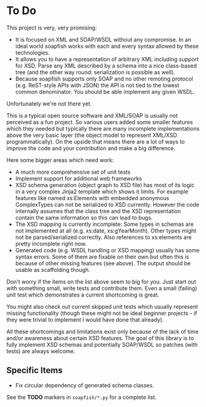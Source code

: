 To Do
=====

This project is very, very promising:

- It is focused on XML and SOAP/WSDL without any compromise. In an ideal world
  soapfish works with each and every syntax allowed by these technologies.
- It allows you to have a representation of arbitrary XML including support
  for XSD. Parse any XML described by a schema into a nice class-based tree
  (and the other way round: serialization is possible as well).
- Because soapfish supports only SOAP and no other remoting protocol (e.g.
  ReST-style APIs with JSON) the API is not tied to the lowest common
  denominator. You should be able implement any given WSDL.

Unfortunately we're not there yet.

This is a typical open source software and XML/SOAP is usually not perceived
as a fun project. So various users added some smaller features which they
needed but typically there are many incomplete implementations above the very
basic layer (the object model to represent XML/XSD programmatically).
On the upside that means there are a lot of ways to improve the code and your
contribution and make a big difference.

Here some bigger areas which need work:

- A much more comprehensive set of unit tests
- Implement support for additional web frameworks
- XSD schema generation (object graph to XSD file) has most of its logic in a
  very complex Jinja2 template which shows it limits. For example features like
  named xs:Elements with embedded anonymous ComplexTypes can not be serialized
  to XSD currently.
  However the code internally assumes that the class tree and the XSD
  representation contain the same information so this can lead to bugs.
- The XSD mapping is currently incomplete: Some types in schemas are not
  implemented at all (e.g. xs:date, xs:gYearMonth). Other types might not be
  parsed/serialized correctly. Also references to xs:elements are pretty
  incomplete right now.
- Generated code (e.g. WSDL handling or XSD mapping) usually has some syntax
  errors. Some of them are fixable on their own but often this is because of
  other missing features (see above). The output should be usable as
  scaffolding though.

Don't worry if the items on the list above seem to big for you. Just start out
with something small, write tests and contribute them. Even a small (failing)
unit test which demonstrates a current shortcoming is great.

You might also check out current skipped unit tests which usually represent
missing functionality (though these might not be ideal beginner projects - if
they were trivial to implement I would have done that already).

All these shortcomings and limitations exist only because of the lack of
time and/or awareness about certain XSD features. The goal of this library is
to fully implement XSD schemas and potentially SOAP/WSDL so patches (with tests)
are always welcome.

Specific Items
--------------

- Fix circular dependency of generated schema classes.

See the **TODO** markers in `soapfish/*.py` for a complete list.
